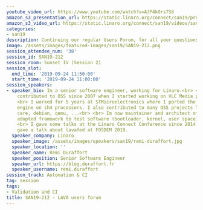 ```yaml
---
youtube_video_url: https://www.youtube.com/watch?v=A3P4kOrsT58
amazon_s3_presentation_url: https://static.linaro.org/connect/san19/presentations/san19-212.pdf
amazon_s3_video_url: https://static.linaro.org/connect/san19/videos/san19-212.mp4
categories:
- san19
description: Continuing our regular Users Forum, for all your questions about LAVA.
image: /assets/images/featured-images/san19/SAN19-212.png
session_attendee_num: '38'
session_id: SAN19-212
session_room: Sunset IV (Session 2)
session_slot:
  end_time: '2019-09-24 11:50:00'
  start_time: '2019-09-24 11:00:00'
session_speakers:
- speaker_bio: Im a senior software engineer, working for Linaro.<br> <br> Ive been
    contributed to OSS since 2007 when I started working on VLC Media player at university.<br>
    <br> I worked for 5 years at STMicroelectronics where I ported the v8 JavaScript
    engine on sh4 processors. I also contributed to many OSS projects like proot,
    care, debian, qemu, ...<br> <br> Im now maintainer and architect of LAVA, a widely
    adopted framework to test software (bootloader, kernel, user space) on real boards.<br>
    <br> I gave some talks at the Linaro Connect Conference since 2014. I recently
    gave a talk about lavafed at FOSDEM 2019.
  speaker_company: Linaro
  speaker_image: /assets/images/speakers/san19/remi-duraffort.jpg
  speaker_location: ''
  speaker_name: Remi Duraffort
  speaker_position: Senior Software Engineer
  speaker_url: https://blog.duraffort.fr
  speaker_username: remi.duraffort
session_track: Automation & CI
tag: session
tags:
- Validation and CI
title: SAN19-212 - LAVA users forum
---
```

